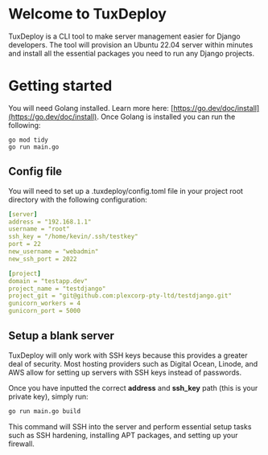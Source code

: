 # Welcome to TuxDeploy

TuxDeploy is a CLI tool to make server management easier for Django developers. The tool will provision an Ubuntu 22.04 server within minutes and install all the essential packages you need to run any Django projects.

# Getting started

You will need Golang installed. Learn more here: [https://go.dev/doc/install](https://go.dev/doc/install). Once Golang is installed you can run the following:
```golang
go mod tidy
go run main.go
```

## Config file

You will need to set up a .tuxdeploy/config.toml file in your project root directory with the following configuration:

```yaml
[server]
address = "192.168.1.1"   
username = "root"         
ssh_key = "/home/kevin/.ssh/testkey" 
port = 22      
new_username = "webadmin" 
new_ssh_port = 2022

[project]
domain = "testapp.dev"
project_name = "testdjango"
project_git = "git@github.com:plexcorp-pty-ltd/testdjango.git"
gunicorn_workers = 4
gunicorn_port = 5000
```

## Setup a blank server

TuxDeploy will only work with SSH keys because this provides a greater deal of security. Most hosting providers such as Digital Ocean, Linode, and AWS allow for setting up servers with SSH keys instead of passwords.

Once you have inputted the correct **address** and **ssh_key** path (this is your private key), simply run:

```bash
go run main.go build
```

This command will SSH into the server and perform essential setup tasks such as SSH hardening, installing APT packages, and setting up your firewall.
